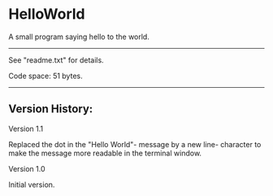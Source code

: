 # HelloWorld
A small program saying hello to the world.

---------------

See "readme.txt" for details.

Code space: 51 bytes.


---------------

Version History:
----------------

Version 1.1

Replaced the dot in the "Hello World"- message by a new line- character to make the message more readable in the terminal window.


Version 1.0

Initial version.
